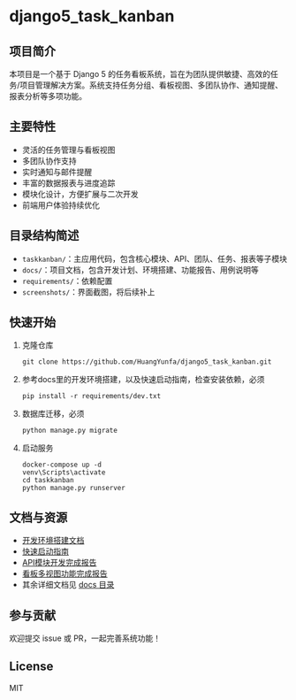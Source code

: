 # django5_task_kanban

## 项目简介
本项目是一个基于 Django 5 的任务看板系统，旨在为团队提供敏捷、高效的任务/项目管理解决方案。系统支持任务分组、看板视图、多团队协作、通知提醒、报表分析等多项功能。

## 主要特性
- 灵活的任务管理与看板视图
- 多团队协作支持
- 实时通知与邮件提醒
- 丰富的数据报表与进度追踪
- 模块化设计，方便扩展与二次开发
- 前端用户体验持续优化

## 目录结构简述
- `taskkanban/`：主应用代码，包含核心模块、API、团队、任务、报表等子模块
- `docs/`：项目文档，包含开发计划、环境搭建、功能报告、用例说明等
- `requirements/`：依赖配置
- `screenshots/`：界面截图，将后续补上

## 快速开始
1. 克隆仓库
   ```shell
   git clone https://github.com/HuangYunfa/django5_task_kanban.git
   ```
2. 参考docs里的开发环境搭建，以及快速启动指南，检查安装依赖，必须
   ```shell
   pip install -r requirements/dev.txt
   ```
3. 数据库迁移，必须
   ```shell
   python manage.py migrate
   ```
4. 启动服务
   ```shell
   docker-compose up -d
   venv\Scripts\activate
   cd taskkanban
   python manage.py runserver
   ```

## 文档与资源
- [开发环境搭建文档](https://github.com/HuangYunfa/django5_task_kanban/blob/main/docs/开发环境搭建文档.md)
- [快速启动指南](https://github.com/HuangYunfa/django5_task_kanban/blob/main/docs/快速启动指南.md)
- [API模块开发完成报告](https://github.com/HuangYunfa/django5_task_kanban/blob/main/docs/API模块开发完成报告.md)
- [看板多视图功能完成报告](https://github.com/HuangYunfa/django5_task_kanban/blob/main/docs/看板多视图功能完成报告.md)
- 其余详细文档见 [docs 目录](https://github.com/HuangYunfa/django5_task_kanban/tree/main/docs)

## 参与贡献
欢迎提交 issue 或 PR，一起完善系统功能！

## License
MIT
